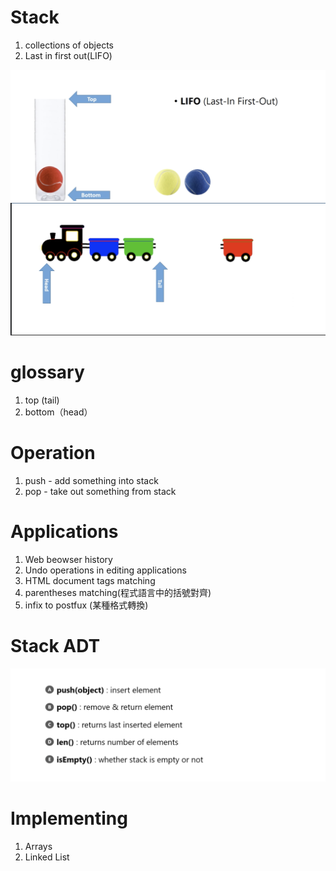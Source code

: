 # Stack

1. collections of objects
2. Last in first out(LIFO)

<img src='../asserts/129_1.png'></img>
<img src='../asserts/129_2.png'></img>

# glossary

1. top (tail)
2. bottom（head）

# Operation

1. push - add something into stack
2. pop - take out something from stack

# Applications

1. Web beowser history
2. Undo operations in editing applications
3. HTML document tags matching
4. parentheses matching(程式語言中的括號對齊)
5. infix to postfux (某種格式轉換)

# Stack ADT

<img src='../asserts/129_3.png'></img>

# Implementing

1. Arrays
2. Linked List
